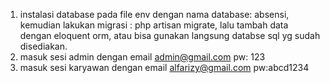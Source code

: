 1. instalasi database pada file env dengan nama database: absensi, kemudian lakukan migrasi : php artisan migrate, lalu tambah data dengan eloquent orm, atau bisa gunakan langsung databse sql yg sudah disediakan.
2. masuk sesi admin dengan email admin@gmail.com pw: 123
3. masuk sesi karyawan dengan email alfarizy@gmail.com pw:abcd1234
